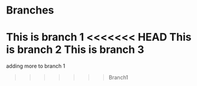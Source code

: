 # Branches
This is branch 1
<<<<<<< HEAD
This is branch 2
This is branch 3
=======
adding more to branch 1 
>>>>>>> Branch1
